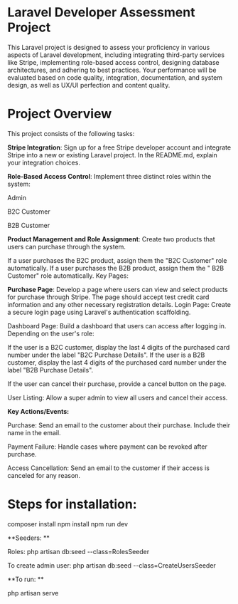 # Laravel Developer Assessment Project

This Laravel project is designed to assess your proficiency in various aspects of Laravel development, including integrating third-party services like Stripe, implementing role-based access control, designing database architectures, and adhering to best practices. Your performance will be evaluated based on code quality, integration, documentation, and system design, as well as UX/UI perfection and content quality.

# Project Overview
This project consists of the following tasks:

**Stripe Integration**: Sign up for a free Stripe developer account and integrate Stripe into a new or existing Laravel project. In the README.md, explain your integration choices.

**Role-Based Access Control**: Implement three distinct roles within the system:

Admin

B2C Customer

B2B Customer

**Product Management and Role Assignment**: Create two products that users can purchase through the system.

If a user purchases the B2C product, assign them the "B2C Customer" role automatically.
If a user purchases the B2B product, assign them the " B2B Customer" role automatically.
Key Pages:

**Purchase Page**: Develop a page where users can view and select products for purchase through Stripe. The page should accept test credit card information and any other necessary registration details.
Login Page: Create a secure login page using Laravel's authentication scaffolding.

Dashboard Page: Build a dashboard that users can access after logging in. Depending on the user's role:

If the user is a B2C customer, display the last 4 digits of the purchased card number under the label "B2C Purchase Details".
If the user is a B2B customer, display the last 4 digits of the purchased card number under the label "B2B Purchase Details".

If the user can cancel their purchase, provide a cancel button on the page.

User Listing: Allow a super admin to view all users and cancel their access.

**Key Actions/Events:**

Purchase: Send an email to the customer about their purchase. Include their name in the email.

Payment Failure: Handle cases where payment can be revoked after purchase.

Access Cancellation: Send an email to the customer if their access is canceled for any reason.

# Steps for installation:

composer install
npm install
npm run dev

**Seeders: **

Roles: php artisan db:seed --class=RolesSeeder 

To create admin user: php artisan db:seed --class=CreateUsersSeeder


**To run: **

php artisan serve
